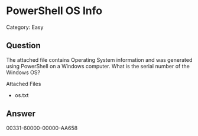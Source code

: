 # PowerShell OS Info
Category: Easy

## Question

The attached file contains Operating System information and was generated using PowerShell on a Windows computer. What is the serial number of the Windows OS?

Attached Files
- os.txt

## Answer
00331-60000-00000-AA658
